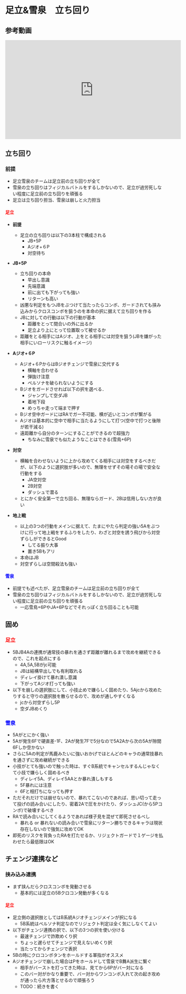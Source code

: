 # 足立&雪泉　立ち回り

## 参考動画

<iframe width="560" height="315" src="https://www.youtube.com/embed/r50RY49fC_Y" frameborder="0" allow="accelerometer; autoplay; clipboard-write; encrypted-media; gyroscope; picture-in-picture" allowfullscreen></iframe>

## **立ち回り**

### 前提

- 足立雪泉のチームは足立前の立ち回りが全て
- 雪泉の立ち回りはフィジカルバトルをするしかないので、足立が過労死しない程度に足立前の立ち回りを頑張る
- 足立は立ち回り担当、雪泉は崩しと火力担当

#### <span style="color: red; ">足立</span>

- **前提**
    - 足立の立ち回りは以下の3本柱で構成される
        - JB+5P
        - Aジオ+６P
        - 対空待ち  

- **JB+5P**
    - 立ち回りの本命
        - 早出し意識
        - 先端意識
        - 前に出ても下がっても強い
        - リターンも高い 
    - 凶悪な判定をもつJBをぶつけて当たったらコンボ、ガードされても挟み込みからクロスコンボを狙うのを本命の択に据えて立ち回りを作る
    - JBに対しての行動は以下の行動が基本
        - 距離をとって間合いの外に出るか
        - 足立より上にとって位置取って被せるか
    - 距離をとる相手にはAジオ、上をとる相手には対空を狙う(JBを嫌がった相手にいローリスクに触るイメージ)

- **Aジオ+６P**
    - Aジオ+６PからはBジオチェンジで雪泉に交代する
        - 横軸を合わせる
        - 弾抜け注意
        - ペルソナを破られないようにする
    - Bジオをガードさせれば以下の択を選べる．
        - ジャンプして空ダJB
        - 着地下段
        - めっちゃ走って端まで押す
    - Bジオ空中ガードにはRAでガー不可能、横が近いとコンボが繋がる
    - Aジオは基本的に空中で相手に当たるようにして打つ(空中で打つと後隙が若干減る)
    - 遠距離から自分のターンにすることができるので超強力
        - ちなみに雪泉でも似たようなことはできる(雪鳥+6P)
  

- **対空**
    - 横軸を合わせないように上から攻めてくる相手には対空をするべきだが、以下のように選択肢が多いので、無理をせずその場その場で安全な行動をする
        -  JA空対空
        -  2B対空
        -  ダッシュで潜る
    - とにかく安全第一で立ち回る、無理ならガード、2Bは信用しない方が良い

- **地上戦**
    - 以上の3つの行動をメインに据えて、たまにやたら判定の強い5Aをぶつけに行って地上戦をするふりをしたり、わざと対空を誘う飛びから対空ずらしができるとGood
        - してる振り大事
        - 置き5Bもアリ
    - 本命はJB
    - 対空ずらしは空間殺法も強い

#### <span style="color: blue; ">雪泉</span>

- 前提でも述べたが、足立雪泉のチームは足立前の立ち回りが全て
- 雪泉の立ち回りはフィジカルバトルをするしかないので、足立が過労死しない程度に足立前の立ち回りを頑張る
    - 一応雪鳥+6PやJA+6Pなどでそれっぽく立ち回ることも可能

## **固め**

### <span style="color: red; ">足立</span>

- 5BJB4Aの連携が通常技の暴れを通さず距離が離れるまで攻めを継続できるので、これを起点にする
    - 4A,5A,5Bがjc可能
    - JBは結構早出しでも有利取れる
    - ディレイ掛けて暴れ潰し意識
    - 下がってAジオ打っても強い
- 以下を崩しの選択肢にして、小技止めで嫌らしく固めたり、5Ajcから攻めたりすると守りの選択肢を散らせるので、攻めが通しやすくなる
    - jcから対空ずらし5P
    - 空ダJBめくり 

### <span style="color: blue; ">雪泉</span>

- 5Aがとにかく強い
- 5Aが発生6Fで硬直差-1F、2Aが発生7Fで5分なので5A2Aから次の5Aが隙間6Fしか空かない
- さらに5Aの判定が馬鹿みたいに強いおかげでほとんどのキャラの通常技暴れを通さずに攻め継続ができる
- 小技がとても強いので触った時は、すぐB系統でキャンセルするんじゃなくて小技で嫌らしく固めるべき
    - ディレイ5A、ディレイ5AAとか暴れ潰しもする
    - 5F暴れには注意
    - 6Fと相打ちになっても押す
- ただそれだけでは崩せないので、暴れてこないのであれば、思い切って走って投げの読み合いにしたり、密着2Aで圧をかけたり、ダッシュJC(から5Pコンボ)で破壊するべき
- RAで読み合いにしてくるようであれば様子見を混ぜて即死させるべし
    - 暴れる or 暴れないの読み合いで雪泉にリターン勝ちできるキャラは現状存在しないので強気に攻めてOK 
- 即死のリスクを背負ったRAを打たせるか、リジェクトガードで１ゲージを払わせたら最低限はOK

## **チェンジ連携など**

### **挟み込み連携**

- まず挟んだらクロスコンボを発動させる
    - 基本的には足立の5Bクロコン発動が多くなる

#### <span style="color: red; ">足立</span>

- 足立側の選択肢としてはB系統Aジオチェンジメインが択になる
    - 5B系統はペルソナ判定なのでリジェクト判定は全く気にしなくてよい
- 以下がチェンジ連携の択で、以下の3つの択を使い分ける
    - 最速チェンジで詐欺めくり択
    - ちょっと遅らせてチェンジで見えないめくり択
    - 当たってからチェンジで表択 
- 5Bの時にクロコンボタンをホールドする軍指がオススメ
- Aジオチェンジで崩した場合はPをホールドして雪泉でB舞A派生に繋ぐ
    - 相手がバーストを打ってきた時は、見てから6Pがバー対になる
    - このバー対がかなり重要で、バー対からワンコンボ入れて次の起き攻めが通ったら片方落とせるので頑張ろう
    - TODO：続きを書く